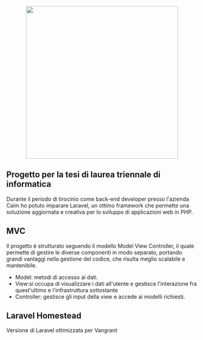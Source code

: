 <p align="center"><a href="https://laravel.com" target="_blank"><img src="https://raw.githubusercontent.com/laravel/art/master/logo-lockup/5%20SVG/2%20CMYK/1%20Full%20Color/laravel-logolockup-cmyk-red.svg" width="400"></a></p>

## Progetto per la tesi di laurea triennale di informatica

Durante il periodo di tirocinio come back-end developer presso l'azienda Caim ho potuto imparare Laravel, un ottimo framework che permette una soluzione aggiornata e creativa per lo sviluppo di applicazioni web in PHP.

## MVC

Il progetto è strutturato seguendo il modello Model View Controller, il quale permette di gestire le diverse componenti in modo separato, portando grandi vantaggi nella gestione del codice, che risulta meglio scalabile e mantenibile.

- Model: metodi di accesso ai dati.
- View:si occupa di visualizzare i dati all'utente e gestisce l'interazione fra quest'ultimo e l'infrastruttura sottostante
- Controller: gestisce gli input della view e accede ai modelli richiesti.

## Laravel Homestead

Versione di Laravel ottimizzata per Vangrant 
